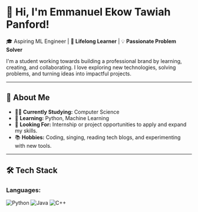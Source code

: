 # 🌟 Hi, I'm Emmanuel Ekow Tawiah Panford!

🎓 Aspiring ML Engineer  | 🌱 **Lifelong Learner** | 💡 **Passionate Problem Solver**

I'm a student working towards building a professional brand by learning, creating, and collaborating. I love exploring new technologies, solving problems, and turning ideas into impactful projects.

---

## 🎯 About Me
- 🧑‍🎓 **Currently Studying:** Computer Science
- 🌱 **Learning:** Python, Machine Learning
- 💼 **Looking For:** Internship or project opportunities to apply and expand my skills.
- 📚 **Hobbies:** Coding, singing, reading tech blogs, and experimenting with new tools.


---


## 🛠️ Tech Stack

### Languages:
![Python](https://img.shields.io/badge/Python-3776AB?style=for-the-badge&logo=python&logoColor=white)
![Java](https://img.shields.io/badge/Java-007396?style=for-the-badge&logo=java&logoColor=white)
![C++](https://img.shields.io/badge/C++-00599C?style=for-the-badge&logo=cplusplus&logoColor=white)
